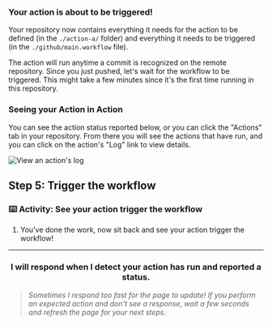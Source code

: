 ### Your action is about to be triggered!

Your repository now contains everything it needs for the action to be defined (in the `./action-a/` folder) and everything it needs to be triggered (in the `./github/main.workflow` file).

The action will run anytime a commit is recognized on the remote repository. Since you just pushed, let's wait for the workflow to be triggered. This might take a few minutes since it's the first time running in this repository.

### Seeing your Action in Action

You can see the action status reported below, or you can click the "Actions" tab in your repository. From there you will see the actions that have run, and you can click on the action's "Log" link to view details.

![View an action's log](https://developer.github.com/assets/images/actions-view-log.png)

## Step 5: Trigger the workflow

### :keyboard: Activity: See your action trigger the workflow

1. You've done the work, now sit back and see your action trigger the workflow!

<hr>
<h3 align="center">I will respond when I detect your action has run and reported a status.</h3>

> _Sometimes I respond too fast for the page to update! If you perform an expected action and don't see a response, wait a few seconds and refresh the page for your next steps._
